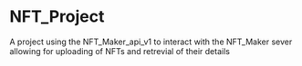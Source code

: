 # NFT_Project
A project using the NFT_Maker_api_v1 to interact with the NFT_Maker sever allowing for uploading of NFTs and retrevial of their details
